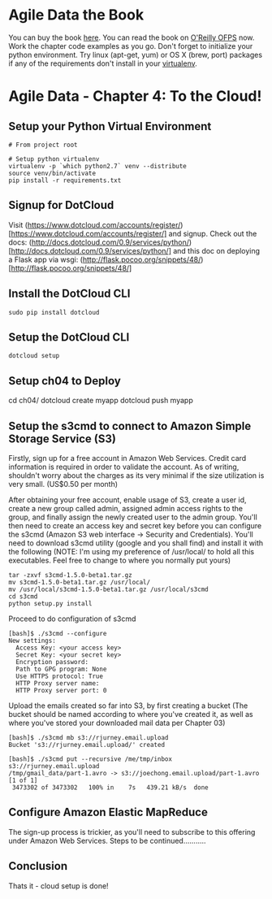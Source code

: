 Agile Data the Book
===================

You can buy the book [here](http://shop.oreilly.com/product/0636920025054.do). You can read the book on [O'Reilly OFPS](http://ofps.oreilly.com/titles/9781449326265/) now. Work the chapter code examples as you go. Don't forget to initialize your python environment. Try linux (apt-get, yum) or OS X (brew, port) packages if any of the requirements don't install in your [virtualenv](http://www.virtualenv.org/en/latest/).

Agile Data - Chapter 4: To the Cloud!
=========================================================

## Setup your Python Virtual Environment ##

```
# From project root

# Setup python virtualenv
virtualenv -p `which python2.7` venv --distribute
source venv/bin/activate
pip install -r requirements.txt
```

## Signup for DotCloud ##

Visit (https://www.dotcloud.com/accounts/register/)[https://www.dotcloud.com/accounts/register/] and signup. Check out the docs: (http://docs.dotcloud.com/0.9/services/python/)[http://docs.dotcloud.com/0.9/services/python/] and this doc on deploying a Flask app via wsgi: (http://flask.pocoo.org/snippets/48/)[http://flask.pocoo.org/snippets/48/]

## Install the DotCloud CLI ##

```
sudo pip install dotcloud
```

## Setup the DotCloud CLI ##

```
dotcloud setup
```

## Setup ch04 to Deploy ##

cd ch04/
dotcloud create myapp
dotcloud push myapp

## Setup the s3cmd to connect to Amazon Simple Storage Service (S3) ##

Firstly, sign up for a free account in Amazon Web Services. Credit card information is required in order to validate the account. As of writing, shouldn't worry about the charges as its very minimal if the size utilization is very small. (US$0.50 per month)

After obtaining your free account, enable usage of S3, create a user id, create a new group called admin, assigned admin access rights to the group, and finally assign the newly created user to the admin group. You'll then need to create an access key and secret key before you can configure the s3cmd (Amazon S3 web interface -> Security and Credentials). You'll need to download s3cmd utility (google and you shall find) and install it with the following (NOTE: I'm using my preference of /usr/local/ to hold all this executables. Feel free to change to where you normally put yours)
```
tar -zxvf s3cmd-1.5.0-beta1.tar.gz
mv s3cmd-1.5.0-beta1.tar.gz /usr/local/
mv /usr/local/s3cmd-1.5.0-beta1.tar.gz /usr/local/s3cmd
cd s3cmd
python setup.py install
```

Proceed to do configuration of s3cmd
```
[bash]$ ./s3cmd --configure
New settings:
  Access Key: <your access key>
  Secret Key: <your secret key>
  Encryption password: 
  Path to GPG program: None
  Use HTTPS protocol: True
  HTTP Proxy server name: 
  HTTP Proxy server port: 0
```

Upload the emails created so far into S3, by first creating a bucket (The bucket should be named according to where you've created it, as well as where you've stored your downloaded mail data per Chapter 03)
```
[bash]$ ./s3cmd mb s3://rjurney.email.upload
Bucket 's3://rjurney.email.upload/' created

[bash]$ ./s3cmd put --recursive /me/tmp/inbox s3://rjurney.email.upload
/tmp/gmail_data/part-1.avro -> s3://joechong.email.upload/part-1.avro  [1 of 1]
 3473302 of 3473302   100% in    7s   439.21 kB/s  done 
```

## Configure Amazon Elastic MapReduce ##

The sign-up process is trickier, as you'll need to subscribe to this offering under Amazon Web Services. Steps to be continued...........


## Conclusion ##

Thats it - cloud setup is done!
